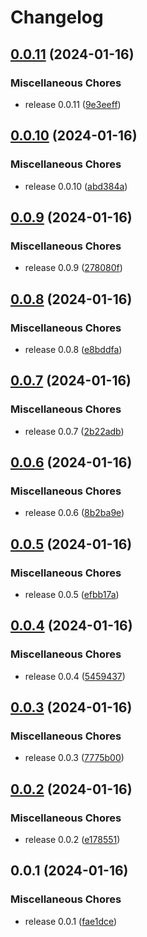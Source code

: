 # Changelog

## [0.0.11](https://github.com/LarsGKodehode/mobius-continuum/compare/v0.0.10...v0.0.11) (2024-01-16)


### Miscellaneous Chores

* release 0.0.11 ([9e3eeff](https://github.com/LarsGKodehode/mobius-continuum/commit/9e3eeffc47674fc1bf688e66f94e4f1d5f8e5d48))

## [0.0.10](https://github.com/LarsGKodehode/mobius-continuum/compare/v0.0.9...v0.0.10) (2024-01-16)


### Miscellaneous Chores

* release 0.0.10 ([abd384a](https://github.com/LarsGKodehode/mobius-continuum/commit/abd384a58e04a5133c337c8f1be3b51d74eefce6))

## [0.0.9](https://github.com/LarsGKodehode/mobius-continuum/compare/v0.0.8...v0.0.9) (2024-01-16)


### Miscellaneous Chores

* release 0.0.9 ([278080f](https://github.com/LarsGKodehode/mobius-continuum/commit/278080ffa59870f08ec698968b2b81e107a0da43))

## [0.0.8](https://github.com/LarsGKodehode/mobius-continuum/compare/v0.0.7...v0.0.8) (2024-01-16)


### Miscellaneous Chores

* release 0.0.8 ([e8bddfa](https://github.com/LarsGKodehode/mobius-continuum/commit/e8bddfab706828827beed134379d31b617d804e3))

## [0.0.7](https://github.com/LarsGKodehode/mobius-continuum/compare/v0.0.6...v0.0.7) (2024-01-16)


### Miscellaneous Chores

* release 0.0.7 ([2b22adb](https://github.com/LarsGKodehode/mobius-continuum/commit/2b22adb734d6c72dc00639b1ac9f225a1cfb2692))

## [0.0.6](https://github.com/LarsGKodehode/mobius-continuum/compare/v0.0.5...v0.0.6) (2024-01-16)


### Miscellaneous Chores

* release 0.0.6 ([8b2ba9e](https://github.com/LarsGKodehode/mobius-continuum/commit/8b2ba9ed7f4bdaef84dac476d6637da20cbb49a9))

## [0.0.5](https://github.com/LarsGKodehode/mobius-continuum/compare/v0.0.4...v0.0.5) (2024-01-16)


### Miscellaneous Chores

* release 0.0.5 ([efbb17a](https://github.com/LarsGKodehode/mobius-continuum/commit/efbb17a8b530075f5addbd3049ad54f2055f6c95))

## [0.0.4](https://github.com/LarsGKodehode/mobius-continuum/compare/v0.0.3...v0.0.4) (2024-01-16)


### Miscellaneous Chores

* release 0.0.4 ([5459437](https://github.com/LarsGKodehode/mobius-continuum/commit/54594378c479448f45a5e4f8372a50e112c58e46))

## [0.0.3](https://github.com/LarsGKodehode/mobius-continuum/compare/v0.0.2...v0.0.3) (2024-01-16)


### Miscellaneous Chores

* release 0.0.3 ([7775b00](https://github.com/LarsGKodehode/mobius-continuum/commit/7775b0056bfa01154c4df6a3f18ce97e7ac090db))

## [0.0.2](https://github.com/LarsGKodehode/mobius-continuum/compare/v0.0.1...v0.0.2) (2024-01-16)


### Miscellaneous Chores

* release 0.0.2 ([e178551](https://github.com/LarsGKodehode/mobius-continuum/commit/e178551f270e11c238c12331b597ddbeaa7fd308))

## 0.0.1 (2024-01-16)


### Miscellaneous Chores

* release 0.0.1 ([fae1dce](https://github.com/LarsGKodehode/mobius-continuum/commit/fae1dce1a0a8f189b19ee559270ccd44f738257a))
